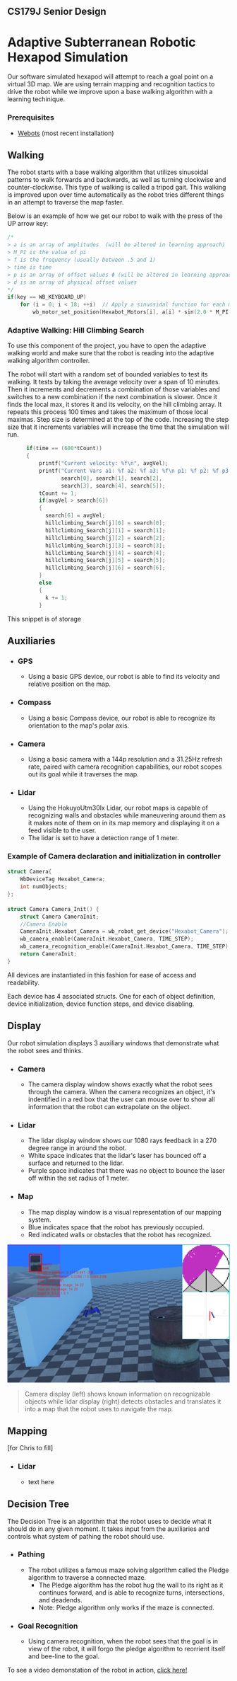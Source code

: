 
## CS179J Senior Design
# Adaptive Subterranean Robotic Hexapod Simulation

Our software simulated hexapod will attempt to reach a goal point on a virtual 3D map.
We are using terrain mapping and recognition tactics to drive the robot while we improve upon a base walking algorithm with a learning techinique. 

### Prerequisites
* [Webots](https://cyberbotics.com/doc/guide/installation-procedure) (most recent installation)

## Walking
The robot starts with a base walking algorithm that utilizes sinusoidal patterns to walk forwards and backwards, as well as turning clockwise and counter-clockwise. This type of walking is called a tripod gait. This walking is improved upon over time automatically as the robot tries different things in an attempt to traverse the map faster.

Below is an example of how we get our robot to walk with the press of the UP arrow key: 
```c
/* 
> a is an array of amplitudes  (will be altered in learning approach)
> M_PI is the value of pi
> f is the frequency (usually between .5 and 1)
> time is time
> p is an array of offset values Φ (will be altered in learning approach)
> d is an array of physical offset values
*/
if(key == WB_KEYBOARD_UP)
    for (i = 0; i < 18; ++i)  // Apply a sinuosidal function for each motor.
        wb_motor_set_position(Hexabot_Motors[i], a[i] * sin(2.0 * M_PI * f * time + p[i]) + d[i]);
```

###  Adaptive Walking: Hill Climbing Search
To use this component of the project, you have to open the adaptive walking world and make sure that the robot is reading into the adaptive walking algorithm controller. 

The robot will start with a random set of bounded variables to test its walking. It tests by taking the average velocity over a span of 10 minutes. Then it increments and decrements a combination of those variables and switches to a new combination if the next combination is slower. Once it finds the local max, it stores it and its velocity, on the hill climbing array. It repeats this process 100 times and takes the maximum of those local maximas. Step size is determined at the top of the code. Increasing the step size that it increments variables will increase the time that the simulation will run.
```c
      if(time == (600*tCount))
      {
          printf("Current velocity: %f\n", avgVel);
          printf("Current Vars a1: %f a2: %f a3: %f\n p1: %f p2: %f p3: %f\n",
                 search[0], search[1], search[2],
                 search[3], search[4], search[5]);
          tCount += 1;
          if(avgVel > search[6])
          {
            search[6] = avgVel;
            hillclimbing_Search[j][0] = search[0];
            hillclimbing_Search[j][1] = search[1];
            hillclimbing_Search[j][2] = search[2];
            hillclimbing_Search[j][3] = search[3];
            hillclimbing_Search[j][4] = search[4];
            hillclimbing_Search[j][5] = search[5];
            hillclimbing_Search[j][6] = search[6];
          }
          else
          {
            k += 1;
          }
```
This snippet is of storage
## Auxiliaries 

* ### GPS
    * Using a basic GPS device, our robot is able to find its velocity and relative position on the map.

* ### Compass
    * Using a basic Compass device, our robot is able to recognize its orientation to the map's polar axis.

* ### Camera
    * Using a basic camera with a 144p resolution and a 31.25Hz refresh rate, paired with camera recognition capabilities, our robot scopes out its goal while it traverses the map.
    
* ### Lidar
    * Using the HokuyoUtm30lx Lidar, our robot maps is capable of recognizing walls and obstacles while maneuvering around them as it makes note of them on in its map memory and displaying it on a feed visible to the user.
    * The lidar is set to have a detection range of 1 meter.

### Example of Camera declaration and initialization in controller
```c
struct Camera{
    WbDeviceTag Hexabot_Camera;
    int numObjects;
};

struct Camera Camera_Init() {
    struct Camera CameraInit;
    //Camera Enable   
    CameraInit.Hexabot_Camera = wb_robot_get_device("Hexabot_Camera");
    wb_camera_enable(CameraInit.Hexabot_Camera, TIME_STEP);
    wb_camera_recognition_enable(CameraInit.Hexabot_Camera, TIME_STEP);
    return CameraInit;
} 
```
All devices are instantiated in this fashion for ease of access and readability.

Each device has 4 associated structs. One for each of object definition, device initialization, device function steps, and device disabling.

## Display
Our robot simulation displays 3 auxiliary windows that demonstrate what the robot sees and thinks.
* ### Camera
	* The camera display window shows exactly what the robot sees through the camera. When the camera recognizes an object, it's indentified in a red box that the user can mouse over to show all information that the robot can extrapolate on the object.
* ### Lidar
	* The lidar display window shows our 1080 rays feedback in a 270 degree range in around the robot. 
	* White space indicates that the lidar's laser has bounced off a surface and returned to the lidar. 
	* Purple space indicates that there was no object to bounce the laser off within the set radius of 1 meter.

* ### Map
	*  The map display window is a visual representation of our mapping system.
	* Blue indicates space that the robot has previously occupied.
	* Red indicated walls or obstacles that the robot has recognized.

![readme_camera_lidar_example](https://github.com/ehalf001/Senior-Design/blob/master/README_source/Readme_Camera_Lidar_Example.png)
>Camera display (left) shows known information on recognizable objects while lidar display (right) detects obstacles and translates it into a map that the robot uses to navigate the map.

## Mapping
[for Chris to fill]
* ### Lidar
	* text here

## Decision Tree
The Decision Tree is an algorithm that the robot uses to decide what it should do in any given moment. It takes input from the auxiliaries and controls what system of pathing the robot should use.
* ### Pathing
	* The robot utilizes a famous maze solving algorithm called the Pledge algorithm to traverse a connected maze.
		* The Pledge algorithm has the robot hug the wall to its right as it continues forward, and is able to recognize turns, intersections, and  deadends. 
		* Note: Pledge algorithm only works if the maze is connected.
* ### Goal Recognition 
	* Using camera recognition, when the robot sees that the goal is in view of the robot, it will forgo the pledge algorithm to reorrient itself and bee-line to the goal.

To see a video demonstation of the robot in action, [click here!](https://youtu.be/qBtW_v19oYU) 
